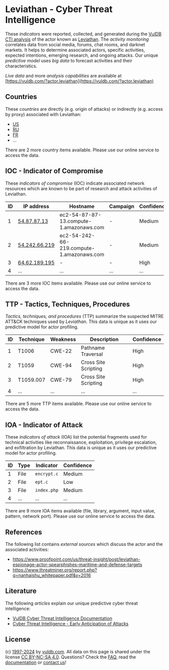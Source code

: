 # Leviathan - Cyber Threat Intelligence

These _indicators_ were reported, collected, and generated during the [VulDB CTI analysis](https://vuldb.com/?kb.cti) of the actor known as [Leviathan](https://vuldb.com/?actor.leviathan). The _activity monitoring_ correlates data from social media, forums, chat rooms, and darknet markets. It helps to determine associated actors, specific activities, expected intentions, emerging research, and ongoing attacks. Our unique _predictive model_ uses _big data_ to forecast activities and their characteristics.

_Live data_ and more _analysis capabilities_ are available at [https://vuldb.com/?actor.leviathan](https://vuldb.com/?actor.leviathan)

## Countries

These _countries_ are directly (e.g. origin of attacks) or indirectly (e.g. access by proxy) associated with Leviathan:

* [US](https://vuldb.com/?country.us)
* [RU](https://vuldb.com/?country.ru)
* [FR](https://vuldb.com/?country.fr)
* ...

There are 2 more country items available. Please use our online service to access the data.

## IOC - Indicator of Compromise

These _indicators of compromise_ (IOC) indicate associated network resources which are known to be part of research and attack activities of Leviathan.

ID | IP address | Hostname | Campaign | Confidence
-- | ---------- | -------- | -------- | ----------
1 | [54.87.87.13](https://vuldb.com/?ip.54.87.87.13) | ec2-54-87-87-13.compute-1.amazonaws.com | - | Medium
2 | [54.242.66.219](https://vuldb.com/?ip.54.242.66.219) | ec2-54-242-66-219.compute-1.amazonaws.com | - | Medium
3 | [64.62.189.195](https://vuldb.com/?ip.64.62.189.195) | - | - | High
4 | ... | ... | ... | ...

There are 3 more IOC items available. Please use our online service to access the data.

## TTP - Tactics, Techniques, Procedures

_Tactics, techniques, and procedures_ (TTP) summarize the suspected MITRE ATT&CK techniques used by _Leviathan_. This data is unique as it uses our predictive model for actor profiling.

ID | Technique | Weakness | Description | Confidence
-- | --------- | -------- | ----------- | ----------
1 | T1006 | CWE-22 | Pathname Traversal | High
2 | T1059 | CWE-94 | Cross Site Scripting | High
3 | T1059.007 | CWE-79 | Cross Site Scripting | High
4 | ... | ... | ... | ...

There are 5 more TTP items available. Please use our online service to access the data.

## IOA - Indicator of Attack

These _indicators of attack_ (IOA) list the potential fragments used for technical activities like reconnaissance, exploitation, privilege escalation, and exfiltration by Leviathan. This data is unique as it uses our predictive model for actor profiling.

ID | Type | Indicator | Confidence
-- | ---- | --------- | ----------
1 | File | `encrypt.c` | Medium
2 | File | `ept.c` | Low
3 | File | `index.php` | Medium
4 | ... | ... | ...

There are 9 more IOA items available (file, library, argument, input value, pattern, network port). Please use our online service to access the data.

## References

The following list contains _external sources_ which discuss the actor and the associated activities:

* https://www.proofpoint.com/us/threat-insight/post/leviathan-espionage-actor-spearphishes-maritime-and-defense-targets
* https://www.threatminer.org/report.php?q=nanhaishu_whitepaper.pdf&y=2016

## Literature

The following _articles_ explain our unique predictive cyber threat intelligence:

* [VulDB Cyber Threat Intelligence Documentation](https://vuldb.com/?kb.cti)
* [Cyber Threat Intelligence - Early Anticipation of Attacks](https://www.scip.ch/en/?labs.20201022)

## License

(c) [1997-2024](https://vuldb.com/?kb.changelog) by [vuldb.com](https://vuldb.com/?kb.about). All data on this page is shared under the license [CC BY-NC-SA 4.0](https://creativecommons.org/licenses/by-nc-sa/4.0/). Questions? Check the [FAQ](https://vuldb.com/?kb.faq), read the [documentation](https://vuldb.com/?kb) or [contact us](https://vuldb.com/?contact)!

